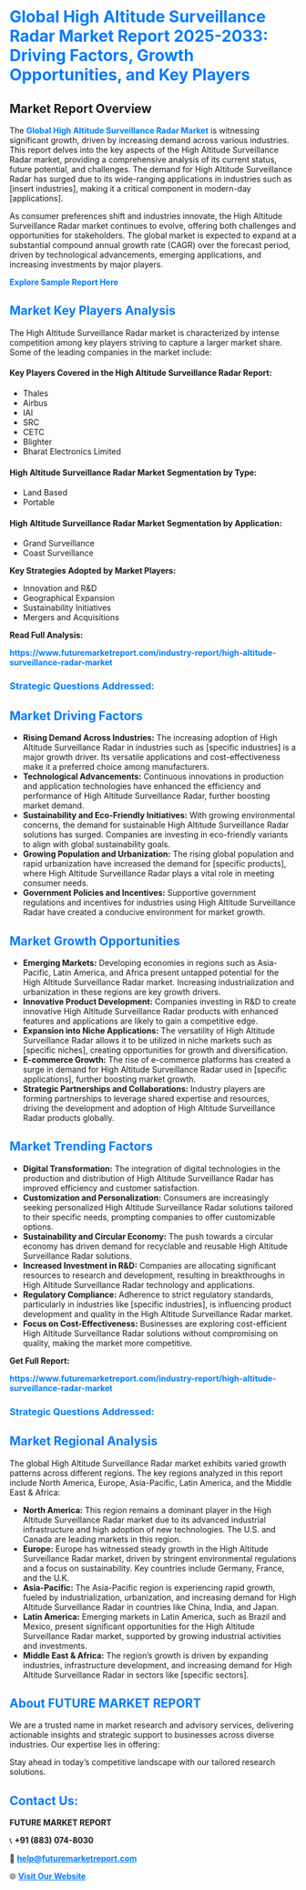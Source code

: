 <h1 style="color: #007BFF;">Global High Altitude Surveillance Radar Market Report 2025-2033: Driving Factors, Growth Opportunities, and Key Players</h1>

<section id="overview">
<h2>Market Report Overview</h2>
<p>The <a href="https://www.futuremarketreport.com/industry-report/high-altitude-surveillance-radar-market" style="color: #007BFF; text-decoration: none;"><strong>Global High Altitude Surveillance Radar Market</strong></a> is witnessing significant growth, driven by increasing demand across various industries. This report delves into the key aspects of the High Altitude Surveillance Radar market, providing a comprehensive analysis of its current status, future potential, and challenges. The demand for High Altitude Surveillance Radar has surged due to its wide-ranging applications in industries such as [insert industries], making it a critical component in modern-day [applications].</p>
<p>As consumer preferences shift and industries innovate, the High Altitude Surveillance Radar market continues to evolve, offering both challenges and opportunities for stakeholders. The global market is expected to expand at a substantial compound annual growth rate (CAGR) over the forecast period, driven by technological advancements, emerging applications, and increasing investments by major players.</p>
</section>

<section id="overview">
<p><a href="https://www.futuremarketreport.com/request-sample/reportId=40553" style="color: #007BFF; text-decoration: none;"><strong>Explore Sample Report Here</strong></a></p>
</section>

<section id="key-players">
<h2 style="color: #007BFF;">Market Key Players Analysis</h2>
<p>The High Altitude Surveillance Radar market is characterized by intense competition among key players striving to capture a larger market share. Some of the leading companies in the market include:</p>
<h4>Key Players Covered in the High Altitude Surveillance Radar Report:</h4>
<ul><li>Thales</li><li>Airbus</li><li>IAI</li><li>SRC</li><li>CETC</li><li>Blighter</li><li>Bharat Electronics Limited</li></ul>
<h4>High Altitude Surveillance Radar Market Segmentation by Type:</h4>
<ul><li>Land Based</li><li>Portable</li></ul>

<h4>High Altitude Surveillance Radar Market Segmentation by Application:</h4>
<ul><li>Grand Surveillance</li><li>Coast Surveillance</li></ul>
<p><strong>Key Strategies Adopted by Market Players:</strong></p>
<ul>
<li>Innovation and R&D</li>
<li>Geographical Expansion</li>
<li>Sustainability Initiatives</li>
<li>Mergers and Acquisitions</li>
</ul>
</section>

<section>
<p><strong>Read Full Analysis: </strong></p><a href="https://www.futuremarketreport.com/industry-report/high-altitude-surveillance-radar-market" style="color: #007BFF; text-decoration: none;"><strong>https://www.futuremarketreport.com/industry-report/high-altitude-surveillance-radar-market</strong></a>
<h3 style="color: #007BFF;">Strategic Questions Addressed:</h3>
</section>

<section id="driving-factors">
<h2 style="color: #007BFF;">Market Driving Factors</h2>
<ul>
<li><strong>Rising Demand Across Industries:</strong> The increasing adoption of High Altitude Surveillance Radar in industries such as [specific industries] is a major growth driver. Its versatile applications and cost-effectiveness make it a preferred choice among manufacturers.</li>
<li><strong>Technological Advancements:</strong> Continuous innovations in production and application technologies have enhanced the efficiency and performance of High Altitude Surveillance Radar, further boosting market demand.</li>
<li><strong>Sustainability and Eco-Friendly Initiatives:</strong> With growing environmental concerns, the demand for sustainable High Altitude Surveillance Radar solutions has surged. Companies are investing in eco-friendly variants to align with global sustainability goals.</li>
<li><strong>Growing Population and Urbanization:</strong> The rising global population and rapid urbanization have increased the demand for [specific products], where High Altitude Surveillance Radar plays a vital role in meeting consumer needs.</li>
<li><strong>Government Policies and Incentives:</strong> Supportive government regulations and incentives for industries using High Altitude Surveillance Radar have created a conducive environment for market growth.</li>
</ul>
</section>

<section id="growth-opportunities">
<h2 style="color: #007BFF;">Market Growth Opportunities</h2>
<ul>
<li><strong>Emerging Markets:</strong> Developing economies in regions such as Asia-Pacific, Latin America, and Africa present untapped potential for the High Altitude Surveillance Radar market. Increasing industrialization and urbanization in these regions are key growth drivers.</li>
<li><strong>Innovative Product Development:</strong> Companies investing in R&D to create innovative High Altitude Surveillance Radar products with enhanced features and applications are likely to gain a competitive edge.</li>
<li><strong>Expansion into Niche Applications:</strong> The versatility of High Altitude Surveillance Radar allows it to be utilized in niche markets such as [specific niches], creating opportunities for growth and diversification.</li>
<li><strong>E-commerce Growth:</strong> The rise of e-commerce platforms has created a surge in demand for High Altitude Surveillance Radar used in [specific applications], further boosting market growth.</li>
<li><strong>Strategic Partnerships and Collaborations:</strong> Industry players are forming partnerships to leverage shared expertise and resources, driving the development and adoption of High Altitude Surveillance Radar products globally.</li>
</ul>
</section>

<section id="trending-factors">
<h2 style="color: #007BFF;">Market Trending Factors</h2>
<ul>
<li><strong>Digital Transformation:</strong> The integration of digital technologies in the production and distribution of High Altitude Surveillance Radar has improved efficiency and customer satisfaction.</li>
<li><strong>Customization and Personalization:</strong> Consumers are increasingly seeking personalized High Altitude Surveillance Radar solutions tailored to their specific needs, prompting companies to offer customizable options.</li>
<li><strong>Sustainability and Circular Economy:</strong> The push towards a circular economy has driven demand for recyclable and reusable High Altitude Surveillance Radar solutions.</li>
<li><strong>Increased Investment in R&D:</strong> Companies are allocating significant resources to research and development, resulting in breakthroughs in High Altitude Surveillance Radar technology and applications.</li>
<li><strong>Regulatory Compliance:</strong> Adherence to strict regulatory standards, particularly in industries like [specific industries], is influencing product development and quality in the High Altitude Surveillance Radar market.</li>
<li><strong>Focus on Cost-Effectiveness:</strong> Businesses are exploring cost-efficient High Altitude Surveillance Radar solutions without compromising on quality, making the market more competitive.</li>
</ul>
</section>

<section>
<p><strong>Get Full Report: </strong></p><a href="https://www.futuremarketreport.com/industry-report/high-altitude-surveillance-radar-market" style="color: #007BFF; text-decoration: none;"><strong>https://www.futuremarketreport.com/industry-report/high-altitude-surveillance-radar-market</strong></a>
<h3 style="color: #007BFF;">Strategic Questions Addressed:</h3>
</section>


<section id="regional-analysis">
<h2 style="color: #007BFF;">Market Regional Analysis</h2>
<p>The global High Altitude Surveillance Radar market exhibits varied growth patterns across different regions. The key regions analyzed in this report include North America, Europe, Asia-Pacific, Latin America, and the Middle East & Africa:</p>
<ul>
<li><strong>North America:</strong> This region remains a dominant player in the High Altitude Surveillance Radar market due to its advanced industrial infrastructure and high adoption of new technologies. The U.S. and Canada are leading markets in this region.</li>
<li><strong>Europe:</strong> Europe has witnessed steady growth in the High Altitude Surveillance Radar market, driven by stringent environmental regulations and a focus on sustainability. Key countries include Germany, France, and the U.K.</li>
<li><strong>Asia-Pacific:</strong> The Asia-Pacific region is experiencing rapid growth, fueled by industrialization, urbanization, and increasing demand for High Altitude Surveillance Radar in countries like China, India, and Japan.</li>
<li><strong>Latin America:</strong> Emerging markets in Latin America, such as Brazil and Mexico, present significant opportunities for the High Altitude Surveillance Radar market, supported by growing industrial activities and investments.</li>
<li><strong>Middle East & Africa:</strong> The region’s growth is driven by expanding industries, infrastructure development, and increasing demand for High Altitude Surveillance Radar in sectors like [specific sectors].</li>
</ul>
</section>

<footer>
<h2 style="color: #007BFF;">About FUTURE MARKET REPORT</h2>
<p>We are a trusted name in market research and advisory services, delivering actionable insights and strategic support to businesses across diverse industries. Our expertise lies in offering:</p>

<p>Stay ahead in today’s competitive landscape with our tailored research solutions.</p>

<h2 style="color: #007BFF;">Contact Us:</h2>
<p><strong>FUTURE MARKET REPORT</strong></p>
<p>📞 <strong>+91 (883) 074-8030</strong></p>
<p>📧 <strong><a href="mailto:help@futuremarketreport.com" style="color: #007BFF;">help@futuremarketreport.com</a></strong></p>
<p>🌐 <strong><a href="https://www.futuremarketreport.com/" style="color: #007BFF;">Visit Our Website</a></strong></p>
</footer>